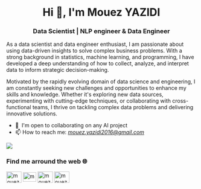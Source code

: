 <h1 align="center">Hi 👋, I'm Mouez YAZIDI</h1>
<h3 align="center">Data Scientist | NLP engineer & Data Engineer</h3>

As a data scientist and data engineer enthusiast, I am passionate about using data-driven insights to solve complex business problems. With a strong background in statistics, machine learning, and programming, I have developed a deep understanding of how to collect, analyze, and interpret data to inform strategic decision-making.

Motivated by the rapidly evolving domain of data science and engineering, I am constantly seeking new challenges and opportunities to enhance my skills and knowledge. Whether it's exploring new data sources, experimenting with cutting-edge techniques, or collaborating with cross-functional teams, I thrive on tackling complex data problems and delivering innovative solutions.
- 🤝  I'm open to collaborating on any AI project
- 📫 How to reach me: *mouez.yazidi2016@gmail.com*

<a href="https://github.com/Mouez-Yazidi" target="_blank" rel="mouezyazidi"><img
src="https://img.shields.io/github/followers/Mouez-Yazidi?logo=github&style=for-the-badge&color=0891b2&labelColor=1c1917" /></a>


<h3 align="left">Find me arround the web 🌐</h3>
<p align="left">
<a href="https://www.linkedin.com/in/yazidi-mouez-35ba88183/" target="blank"><img align="center" src="https://raw.githubusercontent.com/rahuldkjain/github-profile-readme-generator/master/src/images/icons/Social/linked-in-alt.svg" alt="mouez-yazidi" height="30" width="40" /></a>
<a href="https://medium.com/@mouez.yazidi2016" target="blank"><img align="center" src="https://cdn.icon-icons.com/icons2/2997/PNG/512/medium_logo_icon_187624.png" alt="mouez-yazidi" height="25" width="35" /></a>
<a href="https://huggingface.co/MouezYazidi" target="blank"><img align="center" src="https://huggingface.co/datasets/huggingface/brand-assets/resolve/main/hf-logo.png" alt="mouez-yazidi" height="30" width="40" /></a>
<a href="https://www.youtube.com/channel/UCmJjRKjK6uy7QFxw8Xne8ew" target="blank"><img align="center" src="https://upload.wikimedia.org/wikipedia/commons/e/ef/Youtube_logo.png" alt="mouez-yazidi" height="30" width="40" /></a>
</p>


